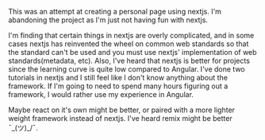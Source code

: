 This was an attempt at creating a personal page using nextjs. I'm abandoning the project as I'm just not having fun with nextjs.

I'm finding that certain things in nextjs are overly complicated, and in some cases nextjs has reinvented the wheel on common web standards so that the standard can't be used and you must use nextjs' implementation of web standards(metadata, etc). Also, I've heard that nextjs is better for projects since the learning curve is quite low compared to Angular. I've done two tutorials in nextjs and I still feel like I don't know anything about the framework. If I'm going to need to spend many hours figuring out a framework, I would rather use my experience in Angular.

Maybe react on it's own might be better, or paired with a more lighter weight framework instead of nextjs. I've heard remix might be better ¯\_(ツ)_/¯.